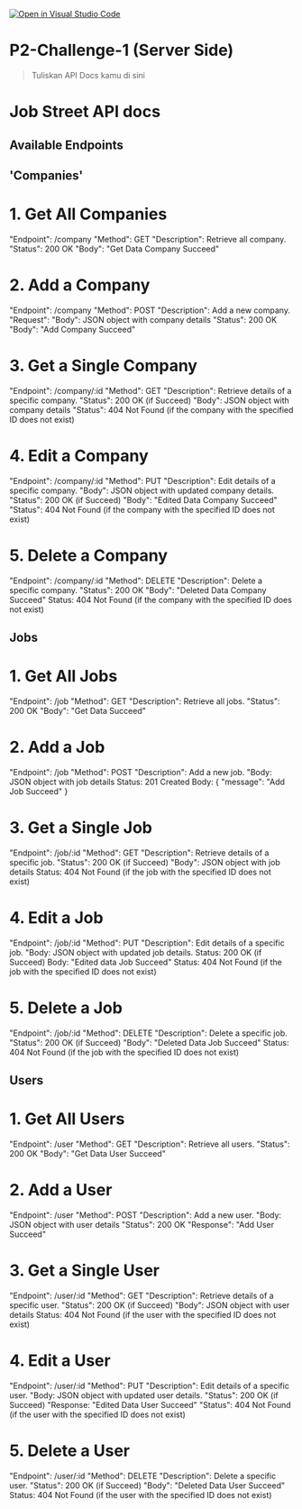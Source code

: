 [![Open in Visual Studio Code](https://classroom.github.com/assets/open-in-vscode-718a45dd9cf7e7f842a935f5ebbe5719a5e09af4491e668f4dbf3b35d5cca122.svg)](https://classroom.github.com/online_ide?assignment_repo_id=13590712&assignment_repo_type=AssignmentRepo)
# P2-Challenge-1 (Server Side)

> Tuliskan API Docs kamu di sini

# Job Street API docs


## Available Endpoints

## 'Companies'

# 1. Get All Companies
   "Endpoint": /company
   "Method": GET
   "Description": Retrieve all company.
   "Status": 200 OK
   "Body": "Get Data Company Succeed"

# 2. Add a Company
   "Endpoint": /company
   "Method": POST
   "Description": Add a new company.
   "Request":
   "Body": JSON object with company details 
   "Status": 200 OK
   "Body": "Add Company Succeed"

# 3. Get a Single Company
   "Endpoint": /company/:id
   "Method": GET
   "Description": Retrieve details of a specific company.
   "Status": 200 OK (if Succeed)
   "Body": JSON object with company details
   "Status": 404 Not Found (if the company with the specified ID does not exist)

# 4. Edit a Company
   "Endpoint": /company/:id
   "Method": PUT
   "Description": Edit details of a specific company.
   "Body": JSON object with updated company details.
   "Status": 200 OK (if Succeed)
   "Body": "Edited Data Company Succeed"
   "Status": 404 Not Found (if the company with the specified ID does not exist)

# 5. Delete a Company
   "Endpoint": /company/:id
   "Method": DELETE
   "Description": Delete a specific company.
   "Status": 200 OK
   "Body": "Deleted Data Company Succeed"
   Status: 404 Not Found (if the company with the specified ID does not exist)
   
## Jobs

# 1. Get All Jobs
   "Endpoint": /job
   "Method": GET
   "Description": Retrieve all jobs.
   "Status": 200 OK
   "Body": "Get Data Succeed"

# 2. Add a Job
   "Endpoint": /job
   "Method": POST
   "Description": Add a new job.
   "Body: JSON object with job details 
   Status: 201 Created
   Body: { "message": "Add Job Succeed" }

# 3. Get a Single Job
   "Endpoint": /job/:id
   "Method": GET
   "Description": Retrieve details of a specific job.
   "Status": 200 OK (if Succeed)
   "Body": JSON object with job details
   Status: 404 Not Found (if the job with the specified ID does not exist)

# 4. Edit a Job
   "Endpoint": /job/:id
   "Method": PUT
   "Description": Edit details of a specific job.
   "Body: JSON object with updated job details.
   Status: 200 OK (if Succeed)
   Body: "Edited data Job Succeed"
   Status: 404 Not Found (if the job with the specified ID does not exist)

# 5. Delete a Job
   "Endpoint": /job/:id
   "Method": DELETE
   "Description": Delete a specific job.
   "Status": 200 OK (if Succeed)
   "Body": "Deleted Data Job Succeed"
   Status: 404 Not Found (if the job with the specified ID does not exist)

## Users

# 1. Get All Users
   "Endpoint": /user
   "Method": GET
   "Description": Retrieve all users.
   "Status": 200 OK
   "Body": "Get Data User Succeed"

# 2. Add a User
   "Endpoint": /user
   "Method": POST
   "Description": Add a new user.
   "Body: JSON object with user details 
   "Status": 200 OK
   "Response": "Add User Succeed"

# 3. Get a Single User
   "Endpoint": /user/:id
   "Method": GET
   "Description": Retrieve details of a specific user.
   "Status": 200 OK (if Succeed)
   "Body": JSON object with user details
   Status: 404 Not Found (if the user with the specified ID does not exist)

# 4. Edit a User
   "Endpoint": /user/:id
   "Method": PUT
   "Description": Edit details of a specific user.
   "Body: JSON object with updated user details.
   "Status": 200 OK (if Succeed)
   "Response: "Edited Data User Succeed"
   "Status": 404 Not Found (if the user with the specified ID does not exist)

# 5. Delete a User
   "Endpoint": /user/:id
   "Method": DELETE
   "Description": Delete a specific user.
   "Status": 200 OK (if Succeed)
   "Body": "Deleted Data User Succeed"
   Status: 404 Not Found (if the user with the specified ID does not exist)